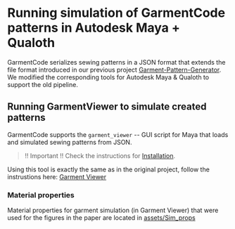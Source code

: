 # Running simulation of GarmentCode patterns in Autodesk Maya + Qualoth

GarmentCode serializes sewing patterns in a JSON format that extends the file format introduced in our previous project [Garment-Pattern-Generator](https://github.com/maria-korosteleva/Garment-Pattern-Generator/). We modified the corresponding tools for Autodesk Maya & Qualoth to support the old pipeline.

## Running GarmentViewer to simulate created patterns

GarmentCode supports the `garment_viewer` -- GUI script for Maya that loads and simulated sewing patterns from JSON. 

> !! Important !! Check the instructions for [Installation](Installation.md).

Using this tool is exactly the same as in the original project, follow the instrustions here: [Garment Viewer](https://github.com/maria-korosteleva/Garment-Pattern-Generator/blob/master/docs/Setting_up_generator.md#preview-your-setup-in-garmentviewer-gui)


### Material properties

Material properties for garment simulation (in Garment Viewer) that were used for the figures in the paper are located in [assets/Sim_props](../assets/Sim_props)